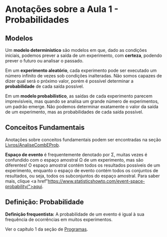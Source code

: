 # Anotações sobre a Aula 1 - Probabilidades

## Modelos

Um **modelo determinístico** são modelos em que, dado as condições iniciais, podemos prever a saída de um experimento, com **certeza**, podendo prever o futuro ou analisar o passado.

Em um **experimento aleatório**, cada experimento pode ser executado um número infinito de vezes sob condições inalteradas. Não somos capazes de dizer qual será o próximo valor, porém é possível determinar a **probabilidade** de cada saída possível.

Em um **modelo probabilístico**, as saídas de cada experimento parecem imprevisíveis, mas quando se analisa um grande número de experimentos, um padrão emerge. Não podemos determinar exatamente o valor da saída de um experimento, mas as probabilidades de cada saída possível.

## Conceitos Fundamentais

Anotações sobre conceitos fundamentais podem ser encontradas na seção <a href="https://github.com/DAngelo-S/Estatistica-Basica-R-e-Python/tree/master/Livros/AnaliseCombEProb">Livros/AnaliseCombEProb</a>.

**Espaço de evento** é frequentemente denotado por Σ, muitas vezes é confundido com o espaço amostral Ω de um experimento, mas são diferentes! O espaço amostral contém todos os resultados possíveis de um experimento, enquanto o espaço de evento contém todos os conjuntos de resultados, ou seja, todos os subconjuntos do espaço amostral. Para saber mais, clique <a href"https://www.statisticshowto.com/event-space-probability/">aqui</a>. 

## Definição: Probabilidade

**Definição frequentista:** A probabilidade de um evento é igual à sua frequência de ocorrências em muitos experimentos.

Ver o capítulo 1 da seção de <a href="https://github.com/DAngelo-S/Estatistica-Basica-R-e-Python/tree/master/Cursos/Probabilidades/Programas">Programas</a>.
